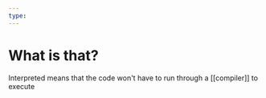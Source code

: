 ```yaml
---
type:
---
```

# What is that?
Interpreted means that the code won't have to run through a [[compiler]] to execute
